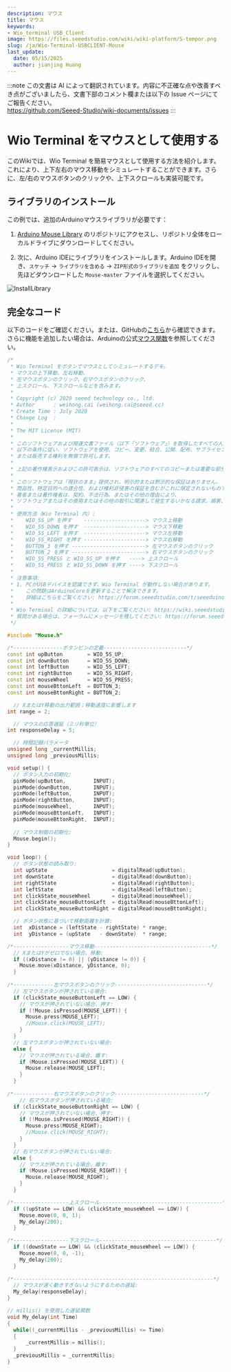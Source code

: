 ```yaml
---
description: マウス
title: マウス
keywords:
- Wio_terminal USB_Client
image: https://files.seeedstudio.com/wiki/wiki-platform/S-tempor.png
slug: /ja/Wio-Terminal-USBCLIENT-Mouse
last_update:
  date: 05/15/2025
  author: jianjing Huang
---
```

:::note
この文書は AI によって翻訳されています。内容に不正確な点や改善すべき点がございましたら、文書下部のコメント欄または以下の Issue ページにてご報告ください。  
https://github.com/Seeed-Studio/wiki-documents/issues
:::

# Wio Terminal をマウスとして使用する

このWikiでは、Wio Terminal を簡易マウスとして使用する方法を紹介します。これにより、上下左右のマウス移動をシミュレートすることができます。さらに、左/右のマウスボタンのクリックや、上下スクロールも実装可能です。

## ライブラリのインストール

この例では、追加のArduinoマウスライブラリが必要です：

1. [Arduino Mouse Library](https://github.com/arduino-libraries/Mouse) のリポジトリにアクセスし、リポジトリ全体をローカルドライブにダウンロードしてください。

2. 次に、Arduino IDEにライブラリをインストールします。Arduino IDEを開き、`スケッチ` -> `ライブラリを含める` -> `ZIP形式のライブラリを追加` をクリックし、先ほどダウンロードした `Mouse-master` ファイルを選択してください。

![InstallLibrary](https://files.seeedstudio.com/wiki/Wio-Terminal/img/Xnip2019-11-21_15-50-13.jpg)

## 完全なコード

以下のコードをご確認ください。または、GitHubの[こちら](https://github.com/Seeed-Studio/Seeed_Arduino_Sketchbook/blob/master/examples/WioTerminal_ButtonMouseControl/WioTerminal_ButtonMouseControl.ino)から確認できます。さらに機能を追加したい場合は、Arduinoの公式[マウス関数](https://www.arduino.cc/reference/en/language/functions/usb/mouse/)を参照してください。

```cpp
/*    
 * Wio Terminal をボタンでマウスとしてシミュレートするデモ。
 * マウスの上下移動、左右移動、
 * 左マウスボタンのクリック、右マウスボタンのクリック、
 * 上スクロール、下スクロールなどを含みます。
 *   
 * Copyright (c) 2020 seeed technology co., ltd.  
 * Author      : weihong.cai (weihong.cai@seeed.cc)  
 * Create Time : July 2020
 * Change Log  : 
 *
 * The MIT License (MIT)
 *
 * このソフトウェアおよび関連文書ファイル（以下「ソフトウェア」）を取得したすべての人に対し、
 * 以下の条件に従い、ソフトウェアを使用、コピー、変更、結合、公開、配布、サブライセンス、
 * または販売する権利を無償で許可します。
 * 
 * 上記の著作権表示およびこの許可表示は、ソフトウェアのすべてのコピーまたは重要な部分に含めるものとします。
 * 
 * このソフトウェアは「現状のまま」提供され、明示的または黙示的な保証はありません。
 * 商品性、特定目的への適合性、および権利非侵害の保証を含むがこれに限定されないものではありません。
 * 著者または著作権者は、契約、不法行為、またはその他の理由により、
 * ソフトウェアまたはその使用またはその他の取引に関連して発生するいかなる請求、損害、またはその他の責任についても責任を負いません。
 * 
 * 使用方法（Wio Terminal 内）:
 *    WIO_5S_UP を押す    --------------------> マウス上移動
 *    WIO_5S_DOWN を押す  --------------------> マウス下移動
 *    WIO_5S_LEFT を押す  --------------------> マウス左移動
 *    WIO_5S_RIGHT を押す --------------------> マウス右移動
 *    BUTTON_3 を押す ------------------------> 左マウスボタンのクリック
 *    BUTTON_2 を押す ------------------------> 右マウスボタンのクリック    
 *    WIO_5S_PRESS と WIO_5S_UP を押す   ----> 上スクロール
 *    WIO_5S_PRESS と WIO_5S_DOWN を押す ----> 下スクロール
 * 
 * 注意事項:
 * 1. PCがUSBデバイスを認識できず、Wio Terminal が動作しない場合があります。
 *    この問題はArduinoCoreを更新することで解決できます。
 *    詳細はこちらをご覧ください: https://forum.seeedstudio.com/t/seeeduino-xiao-cant-simulate-keys-pressed/252819/6?u=weihong.cai
 * 
 * Wio Terminal の詳細については、以下をご覧ください: https://wiki.seeedstudio.com/Wio-Terminal-Getting-Started/
 * 質問がある場合は、フォーラムにメッセージを残してください: https://forum.seeedstudio.com
 */

#include "Mouse.h"

/*----------------ボタンピンの定義---------------------------*/ 
const int upButton        = WIO_5S_UP;
const int downButton      = WIO_5S_DOWN;
const int leftButton      = WIO_5S_LEFT;
const int rightButton     = WIO_5S_RIGHT;
const int mouseWheel      = WIO_5S_PRESS;
const int mouseBttonLeft  = BUTTON_3;
const int mouseBttonRight = BUTTON_2;

  // XまたはY移動の出力範囲；移動速度に影響します          
int range = 2;

  // マウスの応答遅延（ミリ秒単位）
int responseDelay = 5;

  // 時間記録パラメータ
unsigned long _currentMillis;
unsigned long _previousMillis;

void setup() {
  // ボタン入力の初期化:
  pinMode(upButton,         INPUT);
  pinMode(downButton,       INPUT);
  pinMode(leftButton,       INPUT);
  pinMode(rightButton,      INPUT);
  pinMode(mouseWheel,       INPUT);
  pinMode(mouseBttonLeft,   INPUT);
  pinMode(mouseBttonRight,  INPUT);
  
  // マウス制御の初期化:
  Mouse.begin();
}

void loop() {
  // ボタン状態の読み取り:
  int upState                     = digitalRead(upButton);
  int downState                   = digitalRead(downButton);
  int rightState                  = digitalRead(rightButton);
  int leftState                   = digitalRead(leftButton);
  int clickState_mouseWheel       = digitalRead(mouseWheel);
  int clickState_mouseButtonLeft  = digitalRead(mouseBttonLeft);
  int clickState_mouseButtonRight = digitalRead(mouseBttonRight);

  // ボタン状態に基づいて移動距離を計算:
  int  xDistance = (leftState - rightState) * range;
  int  yDistance = (upState   - downState)  * range;

/*------------------マウス移動--------------------------------------*/
  // XまたはYがゼロでない場合、移動:
  if ((xDistance != 0) || (yDistance != 0)) {
    Mouse.move(xDistance, yDistance, 0);
  }
  
/*-------------左マウスボタンのクリック------------------------------*/
  // 左マウスボタンが押されている場合:
  if (clickState_mouseButtonLeft == LOW) {
    // マウスが押されていない場合、押す:
    if (!Mouse.isPressed(MOUSE_LEFT)) {
      Mouse.press(MOUSE_LEFT);
      //Mouse.click(MOUSE_LEFT);
    }
  }
  // 左マウスボタンが押されていない場合:
  else {
    // マウスが押されている場合、離す:
    if (Mouse.isPressed(MOUSE_LEFT)) {
      Mouse.release(MOUSE_LEFT);
    }
  }
  
/*-------------右マウスボタンのクリック-----------------------------*/
    // 右マウスボタンが押されている場合:
  if (clickState_mouseButtonRight == LOW) {
    // マウスが押されていない場合、押す:
    if (!Mouse.isPressed(MOUSE_RIGHT)) {
      Mouse.press(MOUSE_RIGHT);
      //Mouse.click(MOUSE_RIGHT);
    }
  }
  // 右マウスボタンが押されていない場合:
  else {
    // マウスが押されている場合、離す:
    if (Mouse.isPressed(MOUSE_RIGHT)) {
      Mouse.release(MOUSE_RIGHT);
    }
  }

/*------------------上スクロール----------------------------------------*/
  if ((upState == LOW) && (clickState_mouseWheel == LOW)) {
    Mouse.move(0, 0, 1);
    My_delay(200);
  }

/*------------------下スクロール--------------------------------------*/
  if ((downState == LOW) && (clickState_mouseWheel == LOW)) {
    Mouse.move(0, 0, -1);
    My_delay(200);
  }
    
/*-----------------------------------------------------------------*/ 
  // マウスが速く動きすぎないようにするための遅延:
  My_delay(responseDelay);
}

// millis() を使用した遅延関数
void My_delay(int Time)
{
  while((_currentMillis - _previousMillis) <= Time)
  {
      _currentMillis = millis();
  }
  _previousMillis = _currentMillis; 
}
```
